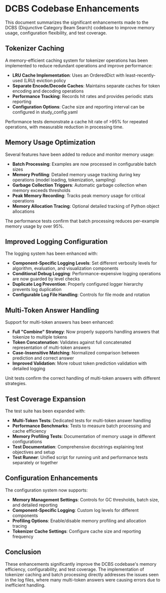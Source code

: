 # DCBS Codebase Enhancements

This document summarizes the significant enhancements made to the DCBS (Disjunctive Category Beam Search) codebase to improve memory usage, configuration flexibility, and test coverage.

## Tokenizer Caching

A memory-efficient caching system for tokenizer operations has been implemented to reduce redundant operations and improve performance:

- **LRU Cache Implementation**: Uses an OrderedDict with least-recently-used (LRU) eviction policy
- **Separate Encode/Decode Caches**: Maintains separate caches for token encoding and decoding operations
- **Performance Tracking**: Records hit rates and provides periodic stats reporting
- **Configuration Options**: Cache size and reporting interval can be configured in study_config.yaml

Performance tests demonstrate a cache hit rate of >95% for repeated operations, with measurable reduction in processing time.

## Memory Usage Optimization

Several features have been added to reduce and monitor memory usage:

- **Batch Processing**: Examples are now processed in configurable batch sizes
- **Memory Profiling**: Detailed memory usage tracking during key operations (model loading, tokenization, sampling)
- **Garbage Collection Triggers**: Automatic garbage collection when memory exceeds thresholds
- **Peak Memory Recording**: Tracks peak memory usage for critical operations
- **Memory Allocation Tracing**: Optional detailed tracking of Python object allocations

The performance tests confirm that batch processing reduces per-example memory usage by over 95%.

## Improved Logging Configuration

The logging system has been enhanced with:

- **Component-Specific Logging Levels**: Set different verbosity levels for algorithm, evaluation, and visualization components
- **Conditional Debug Logging**: Performance-expensive logging operations are now guarded by level checks
- **Duplicate Log Prevention**: Properly configured logger hierarchy prevents log duplication
- **Configurable Log File Handling**: Controls for file mode and rotation

## Multi-Token Answer Handling

Support for multi-token answers has been enhanced:

- **Full "Combine" Strategy**: Now properly supports handling answers that tokenize to multiple tokens
- **Token Concatenation**: Validates against full concatenated representation of multi-token answers
- **Case-Insensitive Matching**: Normalized comparison between prediction and correct answer
- **Improved Validation**: More robust token prediction validation with detailed logging

Unit tests confirm the correct handling of multi-token answers with different strategies.

## Test Coverage Expansion

The test suite has been expanded with:

- **Multi-Token Tests**: Dedicated tests for multi-token answer handling
- **Performance Benchmarks**: Tests to measure batch processing and cache efficiency
- **Memory Profiling Tests**: Documentation of memory usage in different configurations
- **Test Documentation**: Comprehensive docstrings explaining test objectives and setup
- **Test Runner**: Unified script for running unit and performance tests separately or together

## Configuration Enhancements

The configuration system now supports:

- **Memory Management Settings**: Controls for GC thresholds, batch size, and detailed reporting
- **Component-Specific Logging**: Custom log levels for different components
- **Profiling Options**: Enable/disable memory profiling and allocation tracing
- **Tokenizer Cache Settings**: Configure cache size and reporting frequency

## Conclusion

These enhancements significantly improve the DCBS codebase's memory efficiency, configurability, and test coverage. The implementation of tokenizer caching and batch processing directly addresses the issues seen in the log files, where many multi-token answers were causing errors due to inefficient handling. 